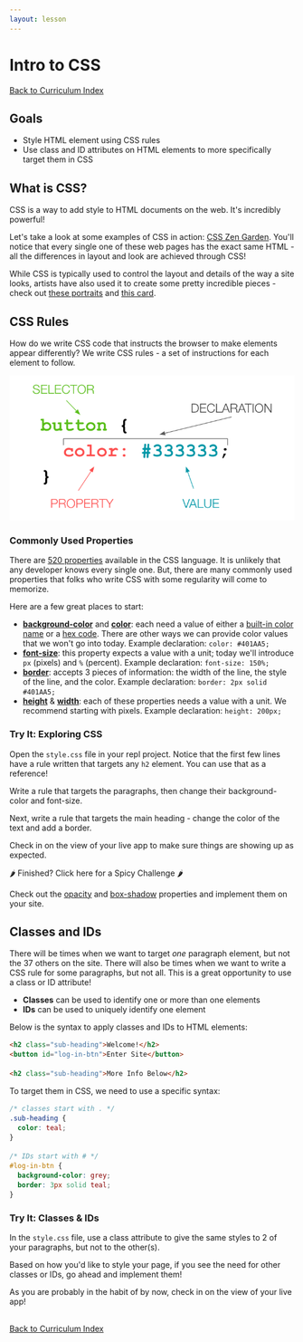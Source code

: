 ```yaml
---
layout: lesson
---
```


# Intro to CSS

<a href="../">Back to Curriculum Index</a>

## Goals

- Style HTML element using CSS rules
- Use class and ID attributes on HTML elements to more specifically target them in CSS

## What is CSS?

CSS is a way to add style to HTML documents on the web. It's incredibly powerful!

Let's take a look at some examples of CSS in action: [CSS Zen Garden](http://www.csszengarden.com/). You'll notice that every single one of these web pages has the exact same HTML - all the differences in layout and look are achieved through CSS!

While CSS is typically used to control the layout and details of the way a site looks, artists have also used it to create some pretty incredible pieces - check out [these portraits](https://twistedsifter.com/2019/11/painting-with-css-and-html-by-diana-smith/) and [this card](https://codepen.io/ivorjetski/full/ExaKmjw).

## CSS Rules

How do we write CSS code that instructs the browser to make elements appear differently? We write CSS rules - a set of instructions for each element to follow.

<img src="./assets/css-syntax-breakdown.png" alt="A CSS rule for a button with a color of #333333 and font-size of 32px. The button is labeled selector, color: #333333 is labeled declaration, font-size: is labeled property and 32px is labeled value." />

### Commonly Used Properties

There are [520 properties](https://css-tricks.com/how-many-css-properties-are-there/) available in the CSS language. It is unlikely that any developer knows every single one. But, there are many commonly used properties that folks who write CSS with some regularity will come to memorize.

Here are a few great places to start:
- [**background-color**](https://developer.mozilla.org/en-US/docs/Web/CSS/background-color) and [**color**](https://developer.mozilla.org/en-US/docs/Web/CSS/color): each need a value of either a [built-in color name](https://htmlcolorcodes.com/color-names/) or a [hex code](https://htmlcolorcodes.com/). There are other ways we can provide color values that we won't go into today. Example declaration: `color: #401AA5;`
- [**font-size**](https://developer.mozilla.org/en-US/docs/Web/CSS/font-size): this property expects a value with a unit; today we'll introduce `px` (pixels) and `%` (percent). Example declaration: `font-size: 150%;`
- [**border**](https://developer.mozilla.org/en-US/docs/Web/CSS/border): accepts 3 pieces of information: the width of the line, the style of the line, and the color. Example declaration: `border: 2px solid #401AA5;`
- [**height**](https://developer.mozilla.org/en-US/docs/Web/CSS/height) & [**width**](https://developer.mozilla.org/en-US/docs/Web/CSS/width): each of these properties needs a value with a unit. We recommend starting with pixels. Example declaration: `height: 200px;`

<div class="try-it-new">
  <h3>Try It: Exploring CSS</h3>
  <p>Open the <code>style.css</code> file in your repl project. Notice that the first few lines have a rule written that targets any <code class="try-it-code">h2</code> element. You can use that as a reference!</p>
  <p>Write a rule that targets the paragraphs, then change their background-color and font-size.</p>
  <p>Next, write a rule that targets the main heading - change the color of the text and add a border.</p>
  <p>Check in on the view of your live app to make sure things are showing up as expected.</p>

  <div class="spicy-container">
    <p class="spicy-click">🌶 Finished? Click here for a Spicy Challenge 🌶</p>
    <div class="spicy-toggle">
      <p>Check out the <a href="https://developer.mozilla.org/en-US/docs/Web/CSS/opacity" target="blank">opacity</a> and <a href="https://developer.mozilla.org/en-US/docs/Web/CSS/box-shadow" target="blank">box-shadow</a> properties and implement them on your site.</p>
    </div>
  </div>
</div>

## Classes and IDs

There will be times when we want to target _one_ paragraph element, but not the 37 others on the site. There will also be times when we want to write a CSS rule for some paragraphs, but not all. This is a great opportunity to use a class or ID attribute!
- **Classes** can be used to identify one or more than one elements
- **IDs** can be used to uniquely identify one element

Below is the syntax to apply classes and IDs to HTML elements:
```html
<h2 class="sub-heading">Welcome!</h2>
<button id="log-in-btn">Enter Site</button>

<h2 class="sub-heading">More Info Below</h2>
```

To target them in CSS, we need to use a specific syntax:

```css
/* classes start with . */
.sub-heading {
  color: teal;
}

/* IDs start with # */
#log-in-btn {
  background-color: grey;
  border: 3px solid teal;
}
```

<div class="try-it-new">
  <h3>Try It: Classes & IDs</h3>
  <p>In the <code>style.css</code> file, use a class attribute to give the same styles to 2 of your paragraphs, but not to the other(s).</p>
  <p>Based on how you'd like to style your page, if you see the need for other classes or IDs, go ahead and implement them!</p>
  <p>As you are probably in the habit of by now, check in on the view of your live app!</p>
</div>

<br>
<a href="../">Back to Curriculum Index</a>
